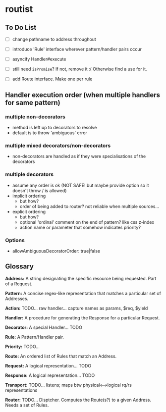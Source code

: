 # routist

## To Do List

- [ ] change pathname to address throughout
- [ ] introduce 'Rule' interface wherever pattern/handler pairs occur
- [ ] asyncify Handler#execute
- [ ] still need `isPromise`? If not, remove it :( Otherwise find a use for it.
- [ ] add Route interface. Make one per rule


## Handler execution order (when multiple handlers for same pattern)
### multiple non-decorators
- method is left up to decorators to resolve
- default is to throw 'ambiguous' error

### multiple mixed decorators/non-decorators
- non-decorators are handled as if they were specialisations of the decorators

### multiple decorators
- assume any order is ok (NOT SAFE! but maybe provide option so it doesn't throw / is allowed)
- implicit ordering
  - but how?
  - order of being added to router? not reliable when multiple sources...
- explicit ordering
  - but how?
  - optional 'ordinal' comment on the end of pattern? like css z-index
  - action name or parameter that somehow indicates priority?


### Options
- allowAmbiguousDecoratorOrder: true|false




## Glossary

**Address:** A string designating the specific resource being requested. Part of a Request.

**Pattern:** A concise regex-like representation that matches a particular set of Addresses.

**Action:** TODO... raw handler... capture names as params, $req, $yield

**Handler:** A procedure for generating the Response for a particular Request.

**Decorator:** A special Handler... TODO

**Rule:** A Pattern/Handler pair.

**Priority:** TODO...

**Route:** An ordered list of Rules that match an Address.

**Request:** A logical representation... TODO

**Response:** A logical representation... TODO

**Transport:** TODO... listens; maps btw physical<-->logical rq/rs representations

**Router:** TODO... Disptcher. Computes the Route(s?) to a given Address. Needs a set of Rules.
